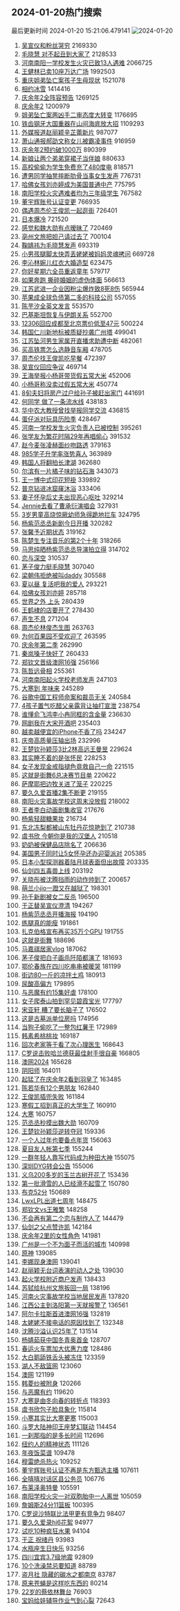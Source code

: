 ## 2024-01-20热门搜索 
最后更新时间 2024-01-20 15:21:06.479141 
![2024-01-20](https://imgs-storage.s3.us-east-005.backblazeb2.com/20240120/2024-01-20.png?versionId=4_z8fbbed132d73df8689c40f13_f11678161c5b416dd_d20240120_m072106_c005_v0501012_t0043_u01705735266438) 
1. [吴宣仪和粉丝哭穷](https://s.weibo.com/weibo?q=%23%E5%90%B4%E5%AE%A3%E4%BB%AA%E5%92%8C%E7%B2%89%E4%B8%9D%E5%93%AD%E7%A9%B7%23&t=31&band_rank=48&Refer=top) 2169330
1. [毛晓慧 对不起丑到大家了](https://s.weibo.com/weibo?q=%E6%AF%9B%E6%99%93%E6%85%A7%20%E5%AF%B9%E4%B8%8D%E8%B5%B7%E4%B8%91%E5%88%B0%E5%A4%A7%E5%AE%B6%E4%BA%86&t=31&band_rank=6&Refer=top) 2128533
1. [河南南阳一学校发生火灾已致13人遇难](https://s.weibo.com/weibo?q=%23%E6%B2%B3%E5%8D%97%E5%8D%97%E9%98%B3%E4%B8%80%E5%AD%A6%E6%A0%A1%E5%8F%91%E7%94%9F%E7%81%AB%E7%81%BE%E5%B7%B2%E8%87%B413%E4%BA%BA%E9%81%87%E9%9A%BE%23&t=31&band_rank=1&Refer=top) 2066725
1. [王健林已卖10座万达广场](https://s.weibo.com/weibo?q=%23%E7%8E%8B%E5%81%A5%E6%9E%97%E5%B7%B2%E5%8D%9610%E5%BA%A7%E4%B8%87%E8%BE%BE%E5%B9%BF%E5%9C%BA%23&t=31&band_rank=5&Refer=top) 1992503
1. [重庆姐弟坠亡案孩子生母现状](https://s.weibo.com/weibo?q=%23%E9%87%8D%E5%BA%86%E5%A7%90%E5%BC%9F%E5%9D%A0%E4%BA%A1%E6%A1%88%E5%AD%A9%E5%AD%90%E7%94%9F%E6%AF%8D%E7%8E%B0%E7%8A%B6%23&t=31&band_rank=28&Refer=top) 1521078
1. [相约冰雪](https://s.weibo.com/weibo?q=%23%E7%9B%B8%E7%BA%A6%E5%86%B0%E9%9B%AA%23&t=31&band_rank=3&Refer=top) 1414416
1. [庆余年2全阵容预告](https://s.weibo.com/weibo?q=%23%E5%BA%86%E4%BD%99%E5%B9%B42%E5%85%A8%E9%98%B5%E5%AE%B9%E9%A2%84%E5%91%8A%23&t=31&band_rank=7&Refer=top) 1269125
1. [庆余年2](https://s.weibo.com/weibo?q=%E5%BA%86%E4%BD%99%E5%B9%B42&t=31&band_rank=9&Refer=top) 1200979
1. [姐弟坠亡案两凶手二审态度大转变](https://s.weibo.com/weibo?q=%23%E5%A7%90%E5%BC%9F%E5%9D%A0%E4%BA%A1%E6%A1%88%E4%B8%A4%E5%87%B6%E6%89%8B%E4%BA%8C%E5%AE%A1%E6%80%81%E5%BA%A6%E5%A4%A7%E8%BD%AC%E5%8F%98%23&t=31&band_rank=25&Refer=top) 1176695
1. [铁齿钢牙大国重器在山间海底放大招](https://s.weibo.com/weibo?q=%23%E9%93%81%E9%BD%BF%E9%92%A2%E7%89%99%E5%A4%A7%E5%9B%BD%E9%87%8D%E5%99%A8%E5%9C%A8%E5%B1%B1%E9%97%B4%E6%B5%B7%E5%BA%95%E6%94%BE%E5%A4%A7%E6%8B%9B%23&t=31&band_rank=3&Refer=top) 1109293
1. [外媒报道赵丽颖辛芷蕾新片](https://s.weibo.com/weibo?q=%23%E5%A4%96%E5%AA%92%E6%8A%A5%E9%81%93%E8%B5%B5%E4%B8%BD%E9%A2%96%E8%BE%9B%E8%8A%B7%E8%95%BE%E6%96%B0%E7%89%87%23&t=31&band_rank=4&Refer=top) 987077
1. [萧山通报郝劭文称女儿被霸凌事件](https://s.weibo.com/weibo?q=%23%E8%90%A7%E5%B1%B1%E9%80%9A%E6%8A%A5%E9%83%9D%E5%8A%AD%E6%96%87%E7%A7%B0%E5%A5%B3%E5%84%BF%E8%A2%AB%E9%9C%B8%E5%87%8C%E4%BA%8B%E4%BB%B6%23&t=31&band_rank=1&Refer=top) 916959
1. [庆余年2预约破1000万](https://s.weibo.com/weibo?q=%23%E5%BA%86%E4%BD%99%E5%B9%B42%E9%A2%84%E7%BA%A6%E7%A0%B41000%E4%B8%87%23&t=31&band_rank=28&Refer=top) 890399
1. [新娘让两个弟弟穿裙子当伴娘](https://s.weibo.com/weibo?q=%23%E6%96%B0%E5%A8%98%E8%AE%A9%E4%B8%A4%E4%B8%AA%E5%BC%9F%E5%BC%9F%E7%A9%BF%E8%A3%99%E5%AD%90%E5%BD%93%E4%BC%B4%E5%A8%98%23&t=31&band_rank=5&Refer=top) 880633
1. [高校偷偷为学生免费充了480度电](https://s.weibo.com/weibo?q=%23%E9%AB%98%E6%A0%A1%E5%81%B7%E5%81%B7%E4%B8%BA%E5%AD%A6%E7%94%9F%E5%85%8D%E8%B4%B9%E5%85%85%E4%BA%86480%E5%BA%A6%E7%94%B5%23&t=31&band_rank=25&Refer=top) 818571
1. [遭男同学抽凳摔断肋骨当事女生发声](https://s.weibo.com/weibo?q=%23%E9%81%AD%E7%94%B7%E5%90%8C%E5%AD%A6%E6%8A%BD%E5%87%B3%E6%91%94%E6%96%AD%E8%82%8B%E9%AA%A8%E5%BD%93%E4%BA%8B%E5%A5%B3%E7%94%9F%E5%8F%91%E5%A3%B0%23&t=31&band_rank=31&Refer=top) 776731
1. [哈佛女孩刘亦婷成为美国普通中产](https://s.weibo.com/weibo?q=%23%E5%93%88%E4%BD%9B%E5%A5%B3%E5%AD%A9%E5%88%98%E4%BA%A6%E5%A9%B7%E6%88%90%E4%B8%BA%E7%BE%8E%E5%9B%BD%E6%99%AE%E9%80%9A%E4%B8%AD%E4%BA%A7%23&t=31&band_rank=2&Refer=top) 775795
1. [南阳学校火灾遇难者均为三年级学生](https://s.weibo.com/weibo?q=%23%E5%8D%97%E9%98%B3%E5%AD%A6%E6%A0%A1%E7%81%AB%E7%81%BE%E9%81%87%E9%9A%BE%E8%80%85%E5%9D%87%E4%B8%BA%E4%B8%89%E5%B9%B4%E7%BA%A7%E5%AD%A6%E7%94%9F%23&t=31&band_rank=9&Refer=top) 767582
1. [董宇辉账号认证变更](https://s.weibo.com/weibo?q=%23%E8%91%A3%E5%AE%87%E8%BE%89%E8%B4%A6%E5%8F%B7%E8%AE%A4%E8%AF%81%E5%8F%98%E6%9B%B4%23&t=31&band_rank=39&Refer=top) 766935
1. [偶遇周杰伦王俊凯一起逛街](https://s.weibo.com/weibo?q=%23%E5%81%B6%E9%81%87%E5%91%A8%E6%9D%B0%E4%BC%A6%E7%8E%8B%E4%BF%8A%E5%87%AF%E4%B8%80%E8%B5%B7%E9%80%9B%E8%A1%97%23&t=31&band_rank=11&Refer=top) 726401
1. [日本爆冷](https://s.weibo.com/weibo?q=%E6%97%A5%E6%9C%AC%E7%88%86%E5%86%B7&t=31&band_rank=4&Refer=top) 721520
1. [感觉和魏大勋有点暧昧了](https://s.weibo.com/weibo?q=%23%E6%84%9F%E8%A7%89%E5%92%8C%E9%AD%8F%E5%A4%A7%E5%8B%8B%E6%9C%89%E7%82%B9%E6%9A%A7%E6%98%A7%E4%BA%86%23&t=31&band_rank=18&Refer=top) 720469
1. [亳州文旅把妲己请过去了](https://s.weibo.com/weibo?q=%E4%BA%B3%E5%B7%9E%E6%96%87%E6%97%85%E6%8A%8A%E5%A6%B2%E5%B7%B1%E8%AF%B7%E8%BF%87%E5%8E%BB%E4%BA%86&t=31&band_rank=5&Refer=top) 700104
1. [鞠婧祎为毛晓慧发声](https://s.weibo.com/weibo?q=%23%E9%9E%A0%E5%A9%A7%E7%A5%8E%E4%B8%BA%E6%AF%9B%E6%99%93%E6%85%A7%E5%8F%91%E5%A3%B0%23&t=31&band_rank=41&Refer=top) 693319
1. [小男孩腿脚太快弄丢姥姥被妈妈灵魂拷问](https://s.weibo.com/weibo?q=%23%E5%B0%8F%E7%94%B7%E5%AD%A9%E8%85%BF%E8%84%9A%E5%A4%AA%E5%BF%AB%E5%BC%84%E4%B8%A2%E5%A7%A5%E5%A7%A5%E8%A2%AB%E5%A6%88%E5%A6%88%E7%81%B5%E9%AD%82%E6%8B%B7%E9%97%AE%23&t=31&band_rank=6&Refer=top) 669728
1. [李沁林婉儿红衣大婚造型](https://s.weibo.com/weibo?q=%23%E6%9D%8E%E6%B2%81%E6%9E%97%E5%A9%89%E5%84%BF%E7%BA%A2%E8%A1%A3%E5%A4%A7%E5%A9%9A%E9%80%A0%E5%9E%8B%23&t=31&band_rank=34&Refer=top) 623475
1. [你好星期六全员重返童年](https://s.weibo.com/weibo?q=%23%E4%BD%A0%E5%A5%BD%E6%98%9F%E6%9C%9F%E5%85%AD%E5%85%A8%E5%91%98%E9%87%8D%E8%BF%94%E7%AB%A5%E5%B9%B4%23&t=31&band_rank=26&Refer=top) 579717
1. [如果奔跑 撕碎婚姻的虚伪体面](https://s.weibo.com/weibo?q=%E5%A6%82%E6%9E%9C%E5%A5%94%E8%B7%91%20%E6%92%95%E7%A2%8E%E5%A9%9A%E5%A7%BB%E7%9A%84%E8%99%9A%E4%BC%AA%E4%BD%93%E9%9D%A2&t=31&band_rank=30&Refer=top) 566613
1. [江苏武进一企业因粉尘爆炸致8死8伤](https://s.weibo.com/weibo?q=%23%E6%B1%9F%E8%8B%8F%E6%AD%A6%E8%BF%9B%E4%B8%80%E4%BC%81%E4%B8%9A%E5%9B%A0%E7%B2%89%E5%B0%98%E7%88%86%E7%82%B8%E8%87%B48%E6%AD%BB8%E4%BC%A4%23&t=31&band_rank=11&Refer=top) 565944
1. [苹果成全球负债第二多的科技公司](https://s.weibo.com/weibo?q=%23%E8%8B%B9%E6%9E%9C%E6%88%90%E5%85%A8%E7%90%83%E8%B4%9F%E5%80%BA%E7%AC%AC%E4%BA%8C%E5%A4%9A%E7%9A%84%E7%A7%91%E6%8A%80%E5%85%AC%E5%8F%B8%23&t=31&band_rank=7&Refer=top) 557055
1. [陈芋汐全英文发言](https://s.weibo.com/weibo?q=%23%E9%99%88%E8%8A%8B%E6%B1%90%E5%85%A8%E8%8B%B1%E6%96%87%E5%8F%91%E8%A8%80%23&t=31&band_rank=25&Refer=top) 553570
1. [巴基斯坦恢复与伊朗关系](https://s.weibo.com/weibo?q=%23%E5%B7%B4%E5%9F%BA%E6%96%AF%E5%9D%A6%E6%81%A2%E5%A4%8D%E4%B8%8E%E4%BC%8A%E6%9C%97%E5%85%B3%E7%B3%BB%23&t=31&band_rank=18&Refer=top) 552700
1. [12306回应成都至北京票价低至47元](https://s.weibo.com/weibo?q=%2312306%E5%9B%9E%E5%BA%94%E6%88%90%E9%83%BD%E8%87%B3%E5%8C%97%E4%BA%AC%E7%A5%A8%E4%BB%B7%E4%BD%8E%E8%87%B347%E5%85%83%23&t=31&band_rank=8&Refer=top) 500224
1. [韩国仁川新地标被质疑抄袭广州塔](https://s.weibo.com/weibo?q=%23%E9%9F%A9%E5%9B%BD%E4%BB%81%E5%B7%9D%E6%96%B0%E5%9C%B0%E6%A0%87%E8%A2%AB%E8%B4%A8%E7%96%91%E6%8A%84%E8%A2%AD%E5%B9%BF%E5%B7%9E%E5%A1%94%23&t=31&band_rank=24&Refer=top) 499041
1. [江苏坠河男生家属开直播求助遭中断](https://s.weibo.com/weibo?q=%23%E6%B1%9F%E8%8B%8F%E5%9D%A0%E6%B2%B3%E7%94%B7%E7%94%9F%E5%AE%B6%E5%B1%9E%E5%BC%80%E7%9B%B4%E6%92%AD%E6%B1%82%E5%8A%A9%E9%81%AD%E4%B8%AD%E6%96%AD%23&t=31&band_rank=42&Refer=top) 482061
1. [买高铁票怎么选静音车厢](https://s.weibo.com/weibo?q=%23%E4%B9%B0%E9%AB%98%E9%93%81%E7%A5%A8%E6%80%8E%E4%B9%88%E9%80%89%E9%9D%99%E9%9F%B3%E8%BD%A6%E5%8E%A2%23&t=31&band_rank=20&Refer=top) 478705
1. [周杰伦找王俊凯吃早餐](https://s.weibo.com/weibo?q=%23%E5%91%A8%E6%9D%B0%E4%BC%A6%E6%89%BE%E7%8E%8B%E4%BF%8A%E5%87%AF%E5%90%83%E6%97%A9%E9%A4%90%23&t=31&band_rank=12&Refer=top) 472397
1. [吴宣仪回应争议](https://s.weibo.com/weibo?q=%23%E5%90%B4%E5%AE%A3%E4%BB%AA%E5%9B%9E%E5%BA%94%E4%BA%89%E8%AE%AE%23&t=31&band_rank=26&Refer=top) 469714
1. [王海举报小杨哥带货假五常大米](https://s.weibo.com/weibo?q=%23%E7%8E%8B%E6%B5%B7%E4%B8%BE%E6%8A%A5%E5%B0%8F%E6%9D%A8%E5%93%A5%E5%B8%A6%E8%B4%A7%E5%81%87%E4%BA%94%E5%B8%B8%E5%A4%A7%E7%B1%B3%23&t=31&band_rank=9&Refer=top) 452006
1. [小杨哥称没卖过假五常大米](https://s.weibo.com/weibo?q=%23%E5%B0%8F%E6%9D%A8%E5%93%A5%E7%A7%B0%E6%B2%A1%E5%8D%96%E8%BF%87%E5%81%87%E4%BA%94%E5%B8%B8%E5%A4%A7%E7%B1%B3%23&t=31&band_rank=12&Refer=top) 450774
1. [8旬夫妇将房产过户给孙子被赶出家门](https://s.weibo.com/weibo?q=%238%E6%97%AC%E5%A4%AB%E5%A6%87%E5%B0%86%E6%88%BF%E4%BA%A7%E8%BF%87%E6%88%B7%E7%BB%99%E5%AD%99%E5%AD%90%E8%A2%AB%E8%B5%B6%E5%87%BA%E5%AE%B6%E9%97%A8%23&t=31&band_rank=46&Refer=top) 441691
1. [何同学 做了一条流水线](https://s.weibo.com/weibo?q=%E4%BD%95%E5%90%8C%E5%AD%A6%20%E5%81%9A%E4%BA%86%E4%B8%80%E6%9D%A1%E6%B5%81%E6%B0%B4%E7%BA%BF&t=31&band_rank=10&Refer=top) 438183
1. [华中农大教授曾找举报同学交流](https://s.weibo.com/weibo?q=%23%E5%8D%8E%E4%B8%AD%E5%86%9C%E5%A4%A7%E6%95%99%E6%8E%88%E6%9B%BE%E6%89%BE%E4%B8%BE%E6%8A%A5%E5%90%8C%E5%AD%A6%E4%BA%A4%E6%B5%81%23&t=31&band_rank=15&Refer=top) 436815
1. [蛋仔派对玩具历险季](https://s.weibo.com/weibo?q=%23%E8%9B%8B%E4%BB%94%E6%B4%BE%E5%AF%B9%E7%8E%A9%E5%85%B7%E5%8E%86%E9%99%A9%E5%AD%A3%23&t=31&band_rank=15&Refer=top) 428467
1. [河南一学校发生火灾负责人已被控制](https://s.weibo.com/weibo?q=%23%E6%B2%B3%E5%8D%97%E4%B8%80%E5%AD%A6%E6%A0%A1%E5%8F%91%E7%94%9F%E7%81%AB%E7%81%BE%E8%B4%9F%E8%B4%A3%E4%BA%BA%E5%B7%B2%E8%A2%AB%E6%8E%A7%E5%88%B6%23&t=31&band_rank=11&Refer=top) 395261
1. [张学友为繁花时隔29年再唱偷心](https://s.weibo.com/weibo?q=%23%E5%BC%A0%E5%AD%A6%E5%8F%8B%E4%B8%BA%E7%B9%81%E8%8A%B1%E6%97%B6%E9%9A%9429%E5%B9%B4%E5%86%8D%E5%94%B1%E5%81%B7%E5%BF%83%23&t=31&band_rank=27&Refer=top) 391532
1. [赵今麦张凌赫面纱吻路透](https://s.weibo.com/weibo?q=%23%E8%B5%B5%E4%BB%8A%E9%BA%A6%E5%BC%A0%E5%87%8C%E8%B5%AB%E9%9D%A2%E7%BA%B1%E5%90%BB%E8%B7%AF%E9%80%8F%23&t=31&band_rank=26&Refer=top) 379163
1. [985学子升学率涨势喜人](https://s.weibo.com/weibo?q=%23985%E5%AD%A6%E5%AD%90%E5%8D%87%E5%AD%A6%E7%8E%87%E6%B6%A8%E5%8A%BF%E5%96%9C%E4%BA%BA%23&t=31&band_rank=33&Refer=top) 363989
1. [韩国人将翻拍长津湖](https://s.weibo.com/weibo?q=%E9%9F%A9%E5%9B%BD%E4%BA%BA%E5%B0%86%E7%BF%BB%E6%8B%8D%E9%95%BF%E6%B4%A5%E6%B9%96&t=31&band_rank=16&Refer=top) 362680
1. [尔滨有一片橘子味的钻石海](https://s.weibo.com/weibo?q=%23%E5%B0%94%E6%BB%A8%E6%9C%89%E4%B8%80%E7%89%87%E6%A9%98%E5%AD%90%E5%91%B3%E7%9A%84%E9%92%BB%E7%9F%B3%E6%B5%B7%23&t=31&band_rank=12&Refer=top) 343073
1. [王一博中式印花短褂](https://s.weibo.com/weibo?q=%23%E7%8E%8B%E4%B8%80%E5%8D%9A%E4%B8%AD%E5%BC%8F%E5%8D%B0%E8%8A%B1%E7%9F%AD%E8%A4%82%23&t=31&band_rank=23&Refer=top) 339892
1. [普京钻进冰窟窿沐浴](https://s.weibo.com/weibo?q=%23%E6%99%AE%E4%BA%AC%E9%92%BB%E8%BF%9B%E5%86%B0%E7%AA%9F%E7%AA%BF%E6%B2%90%E6%B5%B4%23&t=31&band_rank=20&Refer=top) 333406
1. [妻子怀孕后丈夫出现恶心呕吐](https://s.weibo.com/weibo?q=%23%E5%A6%BB%E5%AD%90%E6%80%80%E5%AD%95%E5%90%8E%E4%B8%88%E5%A4%AB%E5%87%BA%E7%8E%B0%E6%81%B6%E5%BF%83%E5%91%95%E5%90%90%23&t=31&band_rank=21&Refer=top) 329214
1. [Jennie去看了曹承衍演唱会](https://s.weibo.com/weibo?q=%23Jennie%E5%8E%BB%E7%9C%8B%E4%BA%86%E6%9B%B9%E6%89%BF%E8%A1%8D%E6%BC%94%E5%94%B1%E4%BC%9A%23&t=31&band_rank=16&Refer=top) 327931
1. [3岁男童高烧惊厥幼师急得跪地拦车](https://s.weibo.com/weibo?q=%233%E5%B2%81%E7%94%B7%E7%AB%A5%E9%AB%98%E7%83%A7%E6%83%8A%E5%8E%A5%E5%B9%BC%E5%B8%88%E6%80%A5%E5%BE%97%E8%B7%AA%E5%9C%B0%E6%8B%A6%E8%BD%A6%23&t=31&band_rank=13&Refer=top) 324795
1. [杨紫范丞丞新剧今日开播](https://s.weibo.com/weibo?q=%23%E6%9D%A8%E7%B4%AB%E8%8C%83%E4%B8%9E%E4%B8%9E%E6%96%B0%E5%89%A7%E4%BB%8A%E6%97%A5%E5%BC%80%E6%92%AD%23&t=31&band_rank=24&Refer=top) 320282
1. [张馨予近期状态](https://s.weibo.com/weibo?q=%23%E5%BC%A0%E9%A6%A8%E4%BA%88%E8%BF%91%E6%9C%9F%E7%8A%B6%E6%80%81%23&t=31&band_rank=31&Refer=top) 319162
1. [陈楚生专注音乐的第2个十年](https://s.weibo.com/weibo?q=%23%E9%99%88%E6%A5%9A%E7%94%9F%E4%B8%93%E6%B3%A8%E9%9F%B3%E4%B9%90%E7%9A%84%E7%AC%AC2%E4%B8%AA%E5%8D%81%E5%B9%B4%23&t=31&band_rank=20&Refer=top) 318266
1. [马思纯晒杨紫范丞丞导演拍立得](https://s.weibo.com/weibo?q=%23%E9%A9%AC%E6%80%9D%E7%BA%AF%E6%99%92%E6%9D%A8%E7%B4%AB%E8%8C%83%E4%B8%9E%E4%B8%9E%E5%AF%BC%E6%BC%94%E6%8B%8D%E7%AB%8B%E5%BE%97%23&t=31&band_rank=34&Refer=top) 314702
1. [恋与深空](https://s.weibo.com/weibo?q=%E6%81%8B%E4%B8%8E%E6%B7%B1%E7%A9%BA&t=31&band_rank=15&Refer=top) 310537
1. [茅子俊力挺毛晓慧](https://s.weibo.com/weibo?q=%23%E8%8C%85%E5%AD%90%E4%BF%8A%E5%8A%9B%E6%8C%BA%E6%AF%9B%E6%99%93%E6%85%A7%23&t=31&band_rank=27&Refer=top) 307040
1. [梁朝伟拒绝被叫daddy](https://s.weibo.com/weibo?q=%23%E6%A2%81%E6%9C%9D%E4%BC%9F%E6%8B%92%E7%BB%9D%E8%A2%AB%E5%8F%ABdaddy%23&t=31&band_rank=14&Refer=top) 305588
1. [夏以昼 复活吧我的爱人](https://s.weibo.com/weibo?q=%E5%A4%8F%E4%BB%A5%E6%98%BC%20%E5%A4%8D%E6%B4%BB%E5%90%A7%E6%88%91%E7%9A%84%E7%88%B1%E4%BA%BA&t=31&band_rank=15&Refer=top) 293221
1. [哈佛女孩刘亦婷](https://s.weibo.com/weibo?q=%E5%93%88%E4%BD%9B%E5%A5%B3%E5%AD%A9%E5%88%98%E4%BA%A6%E5%A9%B7&t=31&band_rank=28&Refer=top) 285718
1. [世界之外 上头](https://s.weibo.com/weibo?q=%E4%B8%96%E7%95%8C%E4%B9%8B%E5%A4%96%20%E4%B8%8A%E5%A4%B4&t=31&band_rank=18&Refer=top) 280439
1. [王鹤棣的店要开了](https://s.weibo.com/weibo?q=%23%E7%8E%8B%E9%B9%A4%E6%A3%A3%E7%9A%84%E5%BA%97%E8%A6%81%E5%BC%80%E4%BA%86%23&t=31&band_rank=17&Refer=top) 278430
1. [声生不息](https://s.weibo.com/weibo?q=%E5%A3%B0%E7%94%9F%E4%B8%8D%E6%81%AF&t=31&band_rank=28&Refer=top) 271204
1. [周杰伦林俊杰生图](https://s.weibo.com/weibo?q=%23%E5%91%A8%E6%9D%B0%E4%BC%A6%E6%9E%97%E4%BF%8A%E6%9D%B0%E7%94%9F%E5%9B%BE%23&t=31&band_rank=26&Refer=top) 263763
1. [为何百果园不受欢迎了](https://s.weibo.com/weibo?q=%23%E4%B8%BA%E4%BD%95%E7%99%BE%E6%9E%9C%E5%9B%AD%E4%B8%8D%E5%8F%97%E6%AC%A2%E8%BF%8E%E4%BA%86%23&t=31&band_rank=23&Refer=top) 263595
1. [庆余年第二季](https://s.weibo.com/weibo?q=%E5%BA%86%E4%BD%99%E5%B9%B4%E7%AC%AC%E4%BA%8C%E5%AD%A3&t=31&band_rank=23&Refer=top) 262990
1. [秦岚嗓子快好了](https://s.weibo.com/weibo?q=%E7%A7%A6%E5%B2%9A%E5%97%93%E5%AD%90%E5%BF%AB%E5%A5%BD%E4%BA%86&t=31&band_rank=22&Refer=top) 260433
1. [郑钦文晋级澳网16强](https://s.weibo.com/weibo?q=%23%E9%83%91%E9%92%A6%E6%96%87%E6%99%8B%E7%BA%A7%E6%BE%B3%E7%BD%9116%E5%BC%BA%23&t=31&band_rank=25&Refer=top) 256166
1. [陈哲远骨相](https://s.weibo.com/weibo?q=%E9%99%88%E5%93%B2%E8%BF%9C%E9%AA%A8%E7%9B%B8&t=31&band_rank=18&Refer=top) 255361
1. [河南南阳起火学校老师发声](https://s.weibo.com/weibo?q=%23%E6%B2%B3%E5%8D%97%E5%8D%97%E9%98%B3%E8%B5%B7%E7%81%AB%E5%AD%A6%E6%A0%A1%E8%80%81%E5%B8%88%E5%8F%91%E5%A3%B0%23&t=31&band_rank=33&Refer=top) 247103
1. [大寒到 年味来](https://s.weibo.com/weibo?q=%23%E5%A4%A7%E5%AF%92%E5%88%B0%20%E5%B9%B4%E5%91%B3%E6%9D%A5%23&t=31&band_rank=38&Refer=top) 245289
1. [谷歌中国工程师命案和裁员无关](https://s.weibo.com/weibo?q=%23%E8%B0%B7%E6%AD%8C%E4%B8%AD%E5%9B%BD%E5%B7%A5%E7%A8%8B%E5%B8%88%E5%91%BD%E6%A1%88%E5%92%8C%E8%A3%81%E5%91%98%E6%97%A0%E5%85%B3%23&t=31&band_rank=42&Refer=top) 240584
1. [4孩子置气吃醋父亲露背让抽打宣泄](https://s.weibo.com/weibo?q=%234%E5%AD%A9%E5%AD%90%E7%BD%AE%E6%B0%94%E5%90%83%E9%86%8B%E7%88%B6%E4%BA%B2%E9%9C%B2%E8%83%8C%E8%AE%A9%E6%8A%BD%E6%89%93%E5%AE%A3%E6%B3%84%23&t=31&band_rank=21&Refer=top) 238754
1. [谁懂俞飞鸿李小冉同框的含金量](https://s.weibo.com/weibo?q=%23%E8%B0%81%E6%87%82%E4%BF%9E%E9%A3%9E%E9%B8%BF%E6%9D%8E%E5%B0%8F%E5%86%89%E5%90%8C%E6%A1%86%E7%9A%84%E5%90%AB%E9%87%91%E9%87%8F%23&t=31&band_rank=40&Refer=top) 236630
1. [网剧我在大宋开酒吧](https://s.weibo.com/weibo?q=%23%E7%BD%91%E5%89%A7%E6%88%91%E5%9C%A8%E5%A4%A7%E5%AE%8B%E5%BC%80%E9%85%92%E5%90%A7%23&t=31&band_rank=24&Refer=top) 235403
1. [越卖越便宜的iPhone不香了吗](https://s.weibo.com/weibo?q=%23%E8%B6%8A%E5%8D%96%E8%B6%8A%E4%BE%BF%E5%AE%9C%E7%9A%84iPhone%E4%B8%8D%E9%A6%99%E4%BA%86%E5%90%97%23&t=31&band_rank=22&Refer=top) 234247
1. [庆帝高质量压轴出场](https://s.weibo.com/weibo?q=%23%E5%BA%86%E5%B8%9D%E9%AB%98%E8%B4%A8%E9%87%8F%E5%8E%8B%E8%BD%B4%E5%87%BA%E5%9C%BA%23&t=31&band_rank=37&Refer=top) 232996
1. [王楚钦孙颖莎3比2林高远王曼昱](https://s.weibo.com/weibo?q=%23%E7%8E%8B%E6%A5%9A%E9%92%A6%E5%AD%99%E9%A2%96%E8%8E%8E3%E6%AF%942%E6%9E%97%E9%AB%98%E8%BF%9C%E7%8E%8B%E6%9B%BC%E6%98%B1%23&t=31&band_rank=19&Refer=top) 229624
1. [其实睡不着的是张怀民](https://s.weibo.com/weibo?q=%E5%85%B6%E5%AE%9E%E7%9D%A1%E4%B8%8D%E7%9D%80%E7%9A%84%E6%98%AF%E5%BC%A0%E6%80%80%E6%B0%91&t=31&band_rank=22&Refer=top) 228253
1. [女子发现金戒指褪色竟救自己一命](https://s.weibo.com/weibo?q=%23%E5%A5%B3%E5%AD%90%E5%8F%91%E7%8E%B0%E9%87%91%E6%88%92%E6%8C%87%E8%A4%AA%E8%89%B2%E7%AB%9F%E6%95%91%E8%87%AA%E5%B7%B1%E4%B8%80%E5%91%BD%23&t=31&band_rank=22&Refer=top) 221515
1. [这就是街舞6总决赛节目单](https://s.weibo.com/weibo?q=%23%E8%BF%99%E5%B0%B1%E6%98%AF%E8%A1%97%E8%88%9E6%E6%80%BB%E5%86%B3%E8%B5%9B%E8%8A%82%E7%9B%AE%E5%8D%95%23&t=31&band_rank=27&Refer=top) 220622
1. [萨摩耶把边牧关进了笼子](https://s.weibo.com/weibo?q=%E8%90%A8%E6%91%A9%E8%80%B6%E6%8A%8A%E8%BE%B9%E7%89%A7%E5%85%B3%E8%BF%9B%E4%BA%86%E7%AC%BC%E5%AD%90&t=31&band_rank=22&Refer=top) 220225
1. [要久久爱首播2集不断更](https://s.weibo.com/weibo?q=%23%E8%A6%81%E4%B9%85%E4%B9%85%E7%88%B1%E9%A6%96%E6%92%AD2%E9%9B%86%E4%B8%8D%E6%96%AD%E6%9B%B4%23&t=31&band_rank=26&Refer=top) 219155
1. [南阳火灾事故学校这周末没放假](https://s.weibo.com/weibo?q=%23%E5%8D%97%E9%98%B3%E7%81%AB%E7%81%BE%E4%BA%8B%E6%95%85%E5%AD%A6%E6%A0%A1%E8%BF%99%E5%91%A8%E6%9C%AB%E6%B2%A1%E6%94%BE%E5%81%87%23&t=31&band_rank=34&Refer=top) 218002
1. [王者李白动画剧集收官](https://s.weibo.com/weibo?q=%23%E7%8E%8B%E8%80%85%E6%9D%8E%E7%99%BD%E5%8A%A8%E7%94%BB%E5%89%A7%E9%9B%86%E6%94%B6%E5%AE%98%23&t=31&band_rank=30&Refer=top) 217676
1. [杨紫轻甜糖果妆](https://s.weibo.com/weibo?q=%23%E6%9D%A8%E7%B4%AB%E8%BD%BB%E7%94%9C%E7%B3%96%E6%9E%9C%E5%A6%86%23&t=31&band_rank=28&Refer=top) 216734
1. [东北冻梨都被山东牡丹花惊艳到了](https://s.weibo.com/weibo?q=%23%E4%B8%9C%E5%8C%97%E5%86%BB%E6%A2%A8%E9%83%BD%E8%A2%AB%E5%B1%B1%E4%B8%9C%E7%89%A1%E4%B8%B9%E8%8A%B1%E6%83%8A%E8%89%B3%E5%88%B0%E4%BA%86%23&t=31&band_rank=20&Refer=top) 210738
1. [虞书欣 今朝你是我的汉堡人](https://s.weibo.com/weibo?q=%E8%99%9E%E4%B9%A6%E6%AC%A3%20%E4%BB%8A%E6%9C%9D%E4%BD%A0%E6%98%AF%E6%88%91%E7%9A%84%E6%B1%89%E5%A0%A1%E4%BA%BA&t=31&band_rank=34&Refer=top) 210518
1. [奶奶被保健品店除名了](https://s.weibo.com/weibo?q=%E5%A5%B6%E5%A5%B6%E8%A2%AB%E4%BF%9D%E5%81%A5%E5%93%81%E5%BA%97%E9%99%A4%E5%90%8D%E4%BA%86&t=31&band_rank=35&Refer=top) 206636
1. [美国男子同时让5女怀孕还办迎婴派对](https://s.weibo.com/weibo?q=%23%E7%BE%8E%E5%9B%BD%E7%94%B7%E5%AD%90%E5%90%8C%E6%97%B6%E8%AE%A95%E5%A5%B3%E6%80%80%E5%AD%95%E8%BF%98%E5%8A%9E%E8%BF%8E%E5%A9%B4%E6%B4%BE%E5%AF%B9%23&t=31&band_rank=23&Refer=top) 205385
1. [日本小型探测器着陆月球表面但出故障](https://s.weibo.com/weibo?q=%23%E6%97%A5%E6%9C%AC%E5%B0%8F%E5%9E%8B%E6%8E%A2%E6%B5%8B%E5%99%A8%E7%9D%80%E9%99%86%E6%9C%88%E7%90%83%E8%A1%A8%E9%9D%A2%E4%BD%86%E5%87%BA%E6%95%85%E9%9A%9C%23&t=31&band_rank=24&Refer=top) 203335
1. [仙剑四五毒兽上线](https://s.weibo.com/weibo?q=%23%E4%BB%99%E5%89%91%E5%9B%9B%E4%BA%94%E6%AF%92%E5%85%BD%E4%B8%8A%E7%BA%BF%23&t=31&band_rank=27&Refer=top) 203192
1. [关晓彤被沈腾挡雨的动作帅到了](https://s.weibo.com/weibo?q=%23%E5%85%B3%E6%99%93%E5%BD%A4%E8%A2%AB%E6%B2%88%E8%85%BE%E6%8C%A1%E9%9B%A8%E7%9A%84%E5%8A%A8%E4%BD%9C%E5%B8%85%E5%88%B0%E4%BA%86%23&t=31&band_rank=25&Refer=top) 200657
1. [萌兰小jio一蹬又在越狱了](https://s.weibo.com/weibo?q=%23%E8%90%8C%E5%85%B0%E5%B0%8Fjio%E4%B8%80%E8%B9%AC%E5%8F%88%E5%9C%A8%E8%B6%8A%E7%8B%B1%E4%BA%86%23&t=31&band_rank=27&Refer=top) 198301
1. [孙千新剧被女二反杀](https://s.weibo.com/weibo?q=%23%E5%AD%99%E5%8D%83%E6%96%B0%E5%89%A7%E8%A2%AB%E5%A5%B3%E4%BA%8C%E5%8F%8D%E6%9D%80%23&t=31&band_rank=28&Refer=top) 196500
1. [于正替吴宣仪澄清](https://s.weibo.com/weibo?q=%23%E4%BA%8E%E6%AD%A3%E6%9B%BF%E5%90%B4%E5%AE%A3%E4%BB%AA%E6%BE%84%E6%B8%85%23&t=31&band_rank=25&Refer=top) 194267
1. [杨紫范丞丞开播海报](https://s.weibo.com/weibo?q=%23%E6%9D%A8%E7%B4%AB%E8%8C%83%E4%B8%9E%E4%B8%9E%E5%BC%80%E6%92%AD%E6%B5%B7%E6%8A%A5%23&t=31&band_rank=42&Refer=top) 194190
1. [练腿真的能瘦](https://s.weibo.com/weibo?q=%E7%BB%83%E8%85%BF%E7%9C%9F%E7%9A%84%E8%83%BD%E7%98%A6&t=31&band_rank=26&Refer=top) 191861
1. [扎克伯格宣布再买35万个GPU](https://s.weibo.com/weibo?q=%23%E6%89%8E%E5%85%8B%E4%BC%AF%E6%A0%BC%E5%AE%A3%E5%B8%83%E5%86%8D%E4%B9%B035%E4%B8%87%E4%B8%AAGPU%23&t=31&band_rank=27&Refer=top) 191755
1. [这就是街舞](https://s.weibo.com/weibo?q=%E8%BF%99%E5%B0%B1%E6%98%AF%E8%A1%97%E8%88%9E&t=31&band_rank=26&Refer=top) 188696
1. [马嘉祺居家vlog](https://s.weibo.com/weibo?q=%23%E9%A9%AC%E5%98%89%E7%A5%BA%E5%B1%85%E5%AE%B6vlog%23&t=31&band_rank=26&Refer=top) 187062
1. [茅子俊把白子画杀阡陌都演了](https://s.weibo.com/weibo?q=%23%E8%8C%85%E5%AD%90%E4%BF%8A%E6%8A%8A%E7%99%BD%E5%AD%90%E7%94%BB%E6%9D%80%E9%98%A1%E9%99%8C%E9%83%BD%E6%BC%94%E4%BA%86%23&t=31&band_rank=27&Refer=top) 181693
1. [鄂伦春族在四川吃串串被暖哭](https://s.weibo.com/weibo?q=%23%E9%84%82%E4%BC%A6%E6%98%A5%E6%97%8F%E5%9C%A8%E5%9B%9B%E5%B7%9D%E5%90%83%E4%B8%B2%E4%B8%B2%E8%A2%AB%E6%9A%96%E5%93%AD%23&t=31&band_rank=41&Refer=top) 181199
1. [街边80一斤的凉拌土鸡](https://s.weibo.com/weibo?q=%E8%A1%97%E8%BE%B980%E4%B8%80%E6%96%A4%E7%9A%84%E5%87%89%E6%8B%8C%E5%9C%9F%E9%B8%A1&t=31&band_rank=29&Refer=top) 180913
1. [尿酸高偏方](https://s.weibo.com/weibo?q=%E5%B0%BF%E9%85%B8%E9%AB%98%E5%81%8F%E6%96%B9&t=31&band_rank=31&Refer=top) 179895
1. [与恶魔有约15集好虐](https://s.weibo.com/weibo?q=%E4%B8%8E%E6%81%B6%E9%AD%94%E6%9C%89%E7%BA%A615%E9%9B%86%E5%A5%BD%E8%99%90&t=31&band_rank=44&Refer=top) 178100
1. [女子爬泰山拍到罕见碧霞宝光](https://s.weibo.com/weibo?q=%23%E5%A5%B3%E5%AD%90%E7%88%AC%E6%B3%B0%E5%B1%B1%E6%8B%8D%E5%88%B0%E7%BD%95%E8%A7%81%E7%A2%A7%E9%9C%9E%E5%AE%9D%E5%85%89%23&t=31&band_rank=32&Refer=top) 177797
1. [宋亚轩 糟了要长脑子了](https://s.weibo.com/weibo?q=%E5%AE%8B%E4%BA%9A%E8%BD%A9%20%E7%B3%9F%E4%BA%86%E8%A6%81%E9%95%BF%E8%84%91%E5%AD%90%E4%BA%86&t=31&band_rank=40&Refer=top) 176502
1. [这是古墓派单位房吗](https://s.weibo.com/weibo?q=%E8%BF%99%E6%98%AF%E5%8F%A4%E5%A2%93%E6%B4%BE%E5%8D%95%E4%BD%8D%E6%88%BF%E5%90%97&t=31&band_rank=34&Refer=top) 174956
1. [当狗子偷吃了一整包红薯干](https://s.weibo.com/weibo?q=%23%E5%BD%93%E7%8B%97%E5%AD%90%E5%81%B7%E5%90%83%E4%BA%86%E4%B8%80%E6%95%B4%E5%8C%85%E7%BA%A2%E8%96%AF%E5%B9%B2%23&t=31&band_rank=34&Refer=top) 172989
1. [韩素希桃桃妆](https://s.weibo.com/weibo?q=%23%E9%9F%A9%E7%B4%A0%E5%B8%8C%E6%A1%83%E6%A1%83%E5%A6%86%23&t=31&band_rank=43&Refer=top) 169187
1. [回次老家等于看了次心理医生](https://s.weibo.com/weibo?q=%23%E5%9B%9E%E6%AC%A1%E8%80%81%E5%AE%B6%E7%AD%89%E4%BA%8E%E7%9C%8B%E4%BA%86%E6%AC%A1%E5%BF%83%E7%90%86%E5%8C%BB%E7%94%9F%23&t=31&band_rank=32&Refer=top) 168643
1. [C罗说击败哈兰德获最佳射手很自豪](https://s.weibo.com/weibo?q=%23C%E7%BD%97%E8%AF%B4%E5%87%BB%E8%B4%A5%E5%93%88%E5%85%B0%E5%BE%B7%E8%8E%B7%E6%9C%80%E4%BD%B3%E5%B0%84%E6%89%8B%E5%BE%88%E8%87%AA%E8%B1%AA%23&t=31&band_rank=36&Refer=top) 166805
1. [澳网2024](https://s.weibo.com/weibo?q=%E6%BE%B3%E7%BD%912024&t=31&band_rank=40&Refer=top) 165628
1. [阴阳师](https://s.weibo.com/weibo?q=%E9%98%B4%E9%98%B3%E5%B8%88&t=31&band_rank=35&Refer=top) 164011
1. [起猛了在庆余年2看到羽皇了](https://s.weibo.com/weibo?q=%23%E8%B5%B7%E7%8C%9B%E4%BA%86%E5%9C%A8%E5%BA%86%E4%BD%99%E5%B9%B42%E7%9C%8B%E5%88%B0%E7%BE%BD%E7%9A%87%E4%BA%86%23&t=31&band_rank=32&Refer=top) 163485
1. [陈若华有12个男朋友](https://s.weibo.com/weibo?q=%23%E9%99%88%E8%8B%A5%E5%8D%8E%E6%9C%8912%E4%B8%AA%E7%94%B7%E6%9C%8B%E5%8F%8B%23&t=31&band_rank=33&Refer=top) 162840
1. [王俊凯插兜失败](https://s.weibo.com/weibo?q=%E7%8E%8B%E4%BF%8A%E5%87%AF%E6%8F%92%E5%85%9C%E5%A4%B1%E8%B4%A5&t=31&band_rank=29&Refer=top) 161184
1. [寒假工招到真正的大学生了](https://s.weibo.com/weibo?q=%E5%AF%92%E5%81%87%E5%B7%A5%E6%8B%9B%E5%88%B0%E7%9C%9F%E6%AD%A3%E7%9A%84%E5%A4%A7%E5%AD%A6%E7%94%9F%E4%BA%86&t=31&band_rank=30&Refer=top) 160910
1. [大寒](https://s.weibo.com/weibo?q=%E5%A4%A7%E5%AF%92&t=31&band_rank=33&Refer=top) 160757
1. [范丞丞秒摸出魏大勋](https://s.weibo.com/weibo?q=%23%E8%8C%83%E4%B8%9E%E4%B8%9E%E7%A7%92%E6%91%B8%E5%87%BA%E9%AD%8F%E5%A4%A7%E5%8B%8B%23&t=31&band_rank=40&Refer=top) 160709
1. [王楚钦孙颖莎逆转夺冠](https://s.weibo.com/weibo?q=%23%E7%8E%8B%E6%A5%9A%E9%92%A6%E5%AD%99%E9%A2%96%E8%8E%8E%E9%80%86%E8%BD%AC%E5%A4%BA%E5%86%A0%23&t=31&band_rank=36&Refer=top) 159336
1. [一个人过年也要备点年货](https://s.weibo.com/weibo?q=%23%E4%B8%80%E4%B8%AA%E4%BA%BA%E8%BF%87%E5%B9%B4%E4%B9%9F%E8%A6%81%E5%A4%87%E7%82%B9%E5%B9%B4%E8%B4%A7%23&t=31&band_rank=42&Refer=top) 156063
1. [夏目友人帐第七季](https://s.weibo.com/weibo?q=%E5%A4%8F%E7%9B%AE%E5%8F%8B%E4%BA%BA%E5%B8%90%E7%AC%AC%E4%B8%83%E5%AD%A3&t=31&band_rank=40&Refer=top) 155244
1. [一群年轻人靠写代码成为种田大神](https://s.weibo.com/weibo?q=%23%E4%B8%80%E7%BE%A4%E5%B9%B4%E8%BD%BB%E4%BA%BA%E9%9D%A0%E5%86%99%E4%BB%A3%E7%A0%81%E6%88%90%E4%B8%BA%E7%A7%8D%E7%94%B0%E5%A4%A7%E7%A5%9E%23&t=31&band_rank=49&Refer=top) 155075
1. [深圳DYG转会公告](https://s.weibo.com/weibo?q=%23%E6%B7%B1%E5%9C%B3DYG%E8%BD%AC%E4%BC%9A%E5%85%AC%E5%91%8A%23&t=31&band_rank=36&Refer=top) 155006
1. [义乌200多岁的玉兰古树开花了](https://s.weibo.com/weibo?q=%23%E4%B9%89%E4%B9%8C200%E5%A4%9A%E5%B2%81%E7%9A%84%E7%8E%89%E5%85%B0%E5%8F%A4%E6%A0%91%E5%BC%80%E8%8A%B1%E4%BA%86%23&t=31&band_rank=43&Refer=top) 153436
1. [第一批滑雪的人已经滑不起雪了](https://s.weibo.com/weibo?q=%23%E7%AC%AC%E4%B8%80%E6%89%B9%E6%BB%91%E9%9B%AA%E7%9A%84%E4%BA%BA%E5%B7%B2%E7%BB%8F%E6%BB%91%E4%B8%8D%E8%B5%B7%E9%9B%AA%E4%BA%86%23&t=31&band_rank=32&Refer=top) 150780
1. [布克52分](https://s.weibo.com/weibo?q=%23%E5%B8%83%E5%85%8B52%E5%88%86%23&t=31&band_rank=41&Refer=top) 150689
1. [LwxLPL出道七周年](https://s.weibo.com/weibo?q=%23LwxLPL%E5%87%BA%E9%81%93%E4%B8%83%E5%91%A8%E5%B9%B4%23&t=31&band_rank=39&Refer=top) 148475
1. [郑钦文vs王雅繁](https://s.weibo.com/weibo?q=%23%E9%83%91%E9%92%A6%E6%96%87vs%E7%8E%8B%E9%9B%85%E7%B9%81%23&t=31&band_rank=42&Refer=top) 148258
1. [不会再有第二个恋与制作人了](https://s.weibo.com/weibo?q=%E4%B8%8D%E4%BC%9A%E5%86%8D%E6%9C%89%E7%AC%AC%E4%BA%8C%E4%B8%AA%E6%81%8B%E4%B8%8E%E5%88%B6%E4%BD%9C%E4%BA%BA%E4%BA%86&t=31&band_rank=34&Refer=top) 144479
1. [仙剑之父点赞许凯](https://s.weibo.com/weibo?q=%23%E4%BB%99%E5%89%91%E4%B9%8B%E7%88%B6%E7%82%B9%E8%B5%9E%E8%AE%B8%E5%87%AF%23&t=31&band_rank=35&Refer=top) 142184
1. [庆余年2里的女性角色](https://s.weibo.com/weibo?q=%23%E5%BA%86%E4%BD%99%E5%B9%B42%E9%87%8C%E7%9A%84%E5%A5%B3%E6%80%A7%E8%A7%92%E8%89%B2%23&t=31&band_rank=39&Refer=top) 141981
1. [广州是一个不为面子而活的城市](https://s.weibo.com/weibo?q=%23%E5%B9%BF%E5%B7%9E%E6%98%AF%E4%B8%80%E4%B8%AA%E4%B8%8D%E4%B8%BA%E9%9D%A2%E5%AD%90%E8%80%8C%E6%B4%BB%E7%9A%84%E5%9F%8E%E5%B8%82%23&t=31&band_rank=49&Refer=top) 140998
1. [原神](https://s.weibo.com/weibo?q=%E5%8E%9F%E7%A5%9E&t=31&band_rank=41&Refer=top) 139085
1. [李娜现身澳网](https://s.weibo.com/weibo?q=%E6%9D%8E%E5%A8%9C%E7%8E%B0%E8%BA%AB%E6%BE%B3%E7%BD%91&t=31&band_rank=36&Refer=top) 139041
1. [赵丽颖无台词表演的动人之处](https://s.weibo.com/weibo?q=%23%E8%B5%B5%E4%B8%BD%E9%A2%96%E6%97%A0%E5%8F%B0%E8%AF%8D%E8%A1%A8%E6%BC%94%E7%9A%84%E5%8A%A8%E4%BA%BA%E4%B9%8B%E5%A4%84%23&t=31&band_rank=39&Refer=top) 139030
1. [起火学校附近商户发声](https://s.weibo.com/weibo?q=%23%E8%B5%B7%E7%81%AB%E5%AD%A6%E6%A0%A1%E9%99%84%E8%BF%91%E5%95%86%E6%88%B7%E5%8F%91%E5%A3%B0%23&t=31&band_rank=47&Refer=top) 138433
1. [苏轼给杭州文旅扳回一局](https://s.weibo.com/weibo?q=%23%E8%8B%8F%E8%BD%BC%E7%BB%99%E6%9D%AD%E5%B7%9E%E6%96%87%E6%97%85%E6%89%B3%E5%9B%9E%E4%B8%80%E5%B1%80%23&t=31&band_rank=50&Refer=top) 138196
1. [河南火灾事故学校当地居民发声](https://s.weibo.com/weibo?q=%23%E6%B2%B3%E5%8D%97%E7%81%AB%E7%81%BE%E4%BA%8B%E6%95%85%E5%AD%A6%E6%A0%A1%E5%BD%93%E5%9C%B0%E5%B1%85%E6%B0%91%E5%8F%91%E5%A3%B0%23&t=31&band_rank=49&Refer=top) 137820
1. [江西公主到洛阳第一天就报警了](https://s.weibo.com/weibo?q=%23%E6%B1%9F%E8%A5%BF%E5%85%AC%E4%B8%BB%E5%88%B0%E6%B4%9B%E9%98%B3%E7%AC%AC%E4%B8%80%E5%A4%A9%E5%B0%B1%E6%8A%A5%E8%AD%A6%E4%BA%86%23&t=31&band_rank=35&Refer=top) 136561
1. [阿尔卡拉斯首进澳网16强](https://s.weibo.com/weibo?q=%23%E9%98%BF%E5%B0%94%E5%8D%A1%E6%8B%89%E6%96%AF%E9%A6%96%E8%BF%9B%E6%BE%B3%E7%BD%9116%E5%BC%BA%23&t=31&band_rank=36&Refer=top) 132819
1. [太姥姥不接电话的原因找到了](https://s.weibo.com/weibo?q=%23%E5%A4%AA%E5%A7%A5%E5%A7%A5%E4%B8%8D%E6%8E%A5%E7%94%B5%E8%AF%9D%E7%9A%84%E5%8E%9F%E5%9B%A0%E6%89%BE%E5%88%B0%E4%BA%86%23&t=31&band_rank=37&Refer=top) 132348
1. [沈腾沙溢认识25年了](https://s.weibo.com/weibo?q=%23%E6%B2%88%E8%85%BE%E6%B2%99%E6%BA%A2%E8%AE%A4%E8%AF%8625%E5%B9%B4%E4%BA%86%23&t=31&band_rank=39&Refer=top) 131514
1. [杨婧茹获中国冬青奥首金](https://s.weibo.com/weibo?q=%23%E6%9D%A8%E5%A9%A7%E8%8C%B9%E8%8E%B7%E4%B8%AD%E5%9B%BD%E5%86%AC%E9%9D%92%E5%A5%A5%E9%A6%96%E9%87%91%23&t=31&band_rank=46&Refer=top) 128707
1. [春运火车票加大优惠力度](https://s.weibo.com/weibo?q=%23%E6%98%A5%E8%BF%90%E7%81%AB%E8%BD%A6%E7%A5%A8%E5%8A%A0%E5%A4%A7%E4%BC%98%E6%83%A0%E5%8A%9B%E5%BA%A6%23&t=31&band_rank=47&Refer=top) 128486
1. [大白鹅舔铁舌头被冻住](https://s.weibo.com/weibo?q=%23%E5%A4%A7%E7%99%BD%E9%B9%85%E8%88%94%E9%93%81%E8%88%8C%E5%A4%B4%E8%A2%AB%E5%86%BB%E4%BD%8F%23&t=31&band_rank=41&Refer=top) 123359
1. [湖人不敌篮网](https://s.weibo.com/weibo?q=%23%E6%B9%96%E4%BA%BA%E4%B8%8D%E6%95%8C%E7%AF%AE%E7%BD%91%23&t=31&band_rank=40&Refer=top) 123060
1. [澳网](https://s.weibo.com/weibo?q=%E6%BE%B3%E7%BD%91&t=31&band_rank=49&Refer=top) 121199
1. [韩菱纱被附身](https://s.weibo.com/weibo?q=%E9%9F%A9%E8%8F%B1%E7%BA%B1%E8%A2%AB%E9%99%84%E8%BA%AB&t=31&band_rank=47&Refer=top) 120266
1. [与恶魔有约](https://s.weibo.com/weibo?q=%E4%B8%8E%E6%81%B6%E9%AD%94%E6%9C%89%E7%BA%A6&t=31&band_rank=38&Refer=top) 119620
1. [大寒是由冬向春的转折点](https://s.weibo.com/weibo?q=%23%E5%A4%A7%E5%AF%92%E6%98%AF%E7%94%B1%E5%86%AC%E5%90%91%E6%98%A5%E7%9A%84%E8%BD%AC%E6%8A%98%E7%82%B9%23&t=31&band_rank=47&Refer=top) 118393
1. [虞书欣包子脸具象化](https://s.weibo.com/weibo?q=%E8%99%9E%E4%B9%A6%E6%AC%A3%E5%8C%85%E5%AD%90%E8%84%B8%E5%85%B7%E8%B1%A1%E5%8C%96&t=31&band_rank=39&Refer=top) 115814
1. [小寒其实比大寒更寒](https://s.weibo.com/weibo?q=%23%E5%B0%8F%E5%AF%92%E5%85%B6%E5%AE%9E%E6%AF%94%E5%A4%A7%E5%AF%92%E6%9B%B4%E5%AF%92%23&t=31&band_rank=50&Refer=top) 115003
1. [斗罗大陆神印王座梦幻联动](https://s.weibo.com/weibo?q=%23%E6%96%97%E7%BD%97%E5%A4%A7%E9%99%86%E7%A5%9E%E5%8D%B0%E7%8E%8B%E5%BA%A7%E6%A2%A6%E5%B9%BB%E8%81%94%E5%8A%A8%23&t=31&band_rank=50&Refer=top) 114454
1. [一刹那指的是多长时间](https://s.weibo.com/weibo?q=%E4%B8%80%E5%88%B9%E9%82%A3%E6%8C%87%E7%9A%84%E6%98%AF%E5%A4%9A%E9%95%BF%E6%97%B6%E9%97%B4&t=31&band_rank=49&Refer=top) 112696
1. [纽约人的精神状态](https://s.weibo.com/weibo?q=%E7%BA%BD%E7%BA%A6%E4%BA%BA%E7%9A%84%E7%B2%BE%E7%A5%9E%E7%8A%B6%E6%80%81&t=31&band_rank=47&Refer=top) 111126
1. [年夜饭菜谱](https://s.weibo.com/weibo?q=%E5%B9%B4%E5%A4%9C%E9%A5%AD%E8%8F%9C%E8%B0%B1&t=31&band_rank=46&Refer=top) 109478
1. [穆雷绝杀热火](https://s.weibo.com/weibo?q=%23%E7%A9%86%E9%9B%B7%E7%BB%9D%E6%9D%80%E7%83%AD%E7%81%AB%23&t=31&band_rank=48&Refer=top) 109252
1. [董宇辉账号认证不再是东方甄选主播](https://s.weibo.com/weibo?q=%23%E8%91%A3%E5%AE%87%E8%BE%89%E8%B4%A6%E5%8F%B7%E8%AE%A4%E8%AF%81%E4%B8%8D%E5%86%8D%E6%98%AF%E4%B8%9C%E6%96%B9%E7%94%84%E9%80%89%E4%B8%BB%E6%92%AD%23&t=31&band_rank=46&Refer=top) 107611
1. [全嘻嘻对话区县公务员](https://s.weibo.com/weibo?q=%E5%85%A8%E5%98%BB%E5%98%BB%E5%AF%B9%E8%AF%9D%E5%8C%BA%E5%8E%BF%E5%85%AC%E5%8A%A1%E5%91%98&t=31&band_rank=40&Refer=top) 106776
1. [布莱泽奥特曼](https://s.weibo.com/weibo?q=%23%E5%B8%83%E8%8E%B1%E6%B3%BD%E5%A5%A5%E7%89%B9%E6%9B%BC%23&t=31&band_rank=49&Refer=top) 105591
1. [南阳学校火灾一对双胞胎中一人离世](https://s.weibo.com/weibo?q=%23%E5%8D%97%E9%98%B3%E5%AD%A6%E6%A0%A1%E7%81%AB%E7%81%BE%E4%B8%80%E5%AF%B9%E5%8F%8C%E8%83%9E%E8%83%8E%E4%B8%AD%E4%B8%80%E4%BA%BA%E7%A6%BB%E4%B8%96%23&t=31&band_rank=49&Refer=top) 105059
1. [詹姆斯24分11篮板](https://s.weibo.com/weibo?q=%23%E8%A9%B9%E5%A7%86%E6%96%AF24%E5%88%8611%E7%AF%AE%E6%9D%BF%23&t=31&band_rank=46&Refer=top) 100395
1. [C罗说沙特联比法甲更有竞争力](https://s.weibo.com/weibo?q=%23C%E7%BD%97%E8%AF%B4%E6%B2%99%E7%89%B9%E8%81%94%E6%AF%94%E6%B3%95%E7%94%B2%E6%9B%B4%E6%9C%89%E7%AB%9E%E4%BA%89%E5%8A%9B%23&t=31&band_rank=41&Refer=top) 98407
1. [要久久爱录hi6花絮](https://s.weibo.com/weibo?q=%23%E8%A6%81%E4%B9%85%E4%B9%85%E7%88%B1%E5%BD%95hi6%E8%8A%B1%E7%B5%AE%23&t=31&band_rank=50&Refer=top) 94977
1. [试吃10种疯狂水果](https://s.weibo.com/weibo?q=%E8%AF%95%E5%90%8310%E7%A7%8D%E7%96%AF%E7%8B%82%E6%B0%B4%E6%9E%9C&t=31&band_rank=50&Refer=top) 94104
1. [于正 祝绪丹](https://s.weibo.com/weibo?q=%E4%BA%8E%E6%AD%A3%20%E7%A5%9D%E7%BB%AA%E4%B8%B9&t=31&band_rank=42&Refer=top) 93983
1. [水瓶座生日快乐](https://s.weibo.com/weibo?q=%E6%B0%B4%E7%93%B6%E5%BA%A7%E7%94%9F%E6%97%A5%E5%BF%AB%E4%B9%90&t=31&band_rank=43&Refer=top) 93256
1. [四川宜宾3.7级地震](https://s.weibo.com/weibo?q=%23%E5%9B%9B%E5%B7%9D%E5%AE%9C%E5%AE%BE3.7%E7%BA%A7%E5%9C%B0%E9%9C%87%23&t=31&band_rank=44&Refer=top) 92809
1. [10个洗澡禁忌要知道](https://s.weibo.com/weibo?q=%2310%E4%B8%AA%E6%B4%97%E6%BE%A1%E7%A6%81%E5%BF%8C%E8%A6%81%E7%9F%A5%E9%81%93%23&t=31&band_rank=45&Refer=top) 88789
1. [盗月社 隐藏的碳水之都南京](https://s.weibo.com/weibo?q=%E7%9B%97%E6%9C%88%E7%A4%BE%20%E9%9A%90%E8%97%8F%E7%9A%84%E7%A2%B3%E6%B0%B4%E4%B9%8B%E9%83%BD%E5%8D%97%E4%BA%AC&t=31&band_rank=46&Refer=top) 83787
1. [原来苍蝇是这样吃东西的](https://s.weibo.com/weibo?q=%E5%8E%9F%E6%9D%A5%E8%8B%8D%E8%9D%87%E6%98%AF%E8%BF%99%E6%A0%B7%E5%90%83%E4%B8%9C%E8%A5%BF%E7%9A%84&t=31&band_rank=48&Refer=top) 80214
1. [22岁的蔡依林舞台](https://s.weibo.com/weibo?q=22%E5%B2%81%E7%9A%84%E8%94%A1%E4%BE%9D%E6%9E%97%E8%88%9E%E5%8F%B0&t=31&band_rank=49&Refer=top) 76903
1. [宝妈给娃辅导作业气到心裂](https://s.weibo.com/weibo?q=%23%E5%AE%9D%E5%A6%88%E7%BB%99%E5%A8%83%E8%BE%85%E5%AF%BC%E4%BD%9C%E4%B8%9A%E6%B0%94%E5%88%B0%E5%BF%83%E8%A3%82%23&t=31&band_rank=50&Refer=top) 72643
